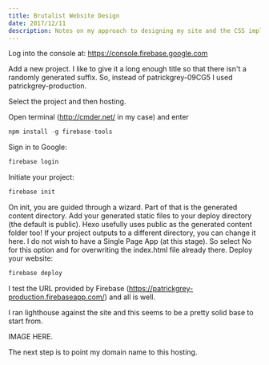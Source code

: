 ```yaml
---
title: Brutalist Website Design
date: 2017/12/11
description: Notes on my approach to designing my site and the CSS implementation.
---
```

Log into the console at: https://console.firebase.google.com

Add a new project. I like to give it a long enough title so that there isn't a randomly generated suffix. So, instead of patrickgrey-09CG5 I used patrickgrey-production.

Select the project and then hosting.

Open terminal (http://cmder.net/ in my case) and enter
```javascript
npm install -g firebase-tools
```
Sign in to Google:
```javascript
firebase login
```
Initiate your project:
```javascript
firebase init
```
On init, you are guided through a wizard. Part of that is the generated content directory.
Add your generated static files to your deploy directory (the default is public).
Hexo usefully uses public as the generated content folder too! If your project outputs to a different directory, you can change it here.
I do not wish to have a Single Page App (at this stage). So select No for this option and for overwriting the index.html file already there.
Deploy your website:
```javascript
firebase deploy
```
I test the URL provided by Firebase (https://patrickgrey-production.firebaseapp.com/) and all is well.

I ran lighthouse against the site and this seems to be a pretty solid base to start from.

IMAGE HERE.

The next step is to point my domain name to this hosting.